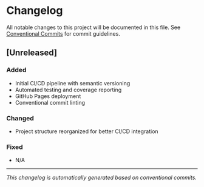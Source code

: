 # Changelog

All notable changes to this project will be documented in this file. See [Conventional Commits](https://conventionalcommits.org) for commit guidelines.

## [Unreleased]

### Added
- Initial CI/CD pipeline with semantic versioning
- Automated testing and coverage reporting
- GitHub Pages deployment
- Conventional commit linting

### Changed
- Project structure reorganized for better CI/CD integration

### Fixed
- N/A

---

*This changelog is automatically generated based on conventional commits.*
